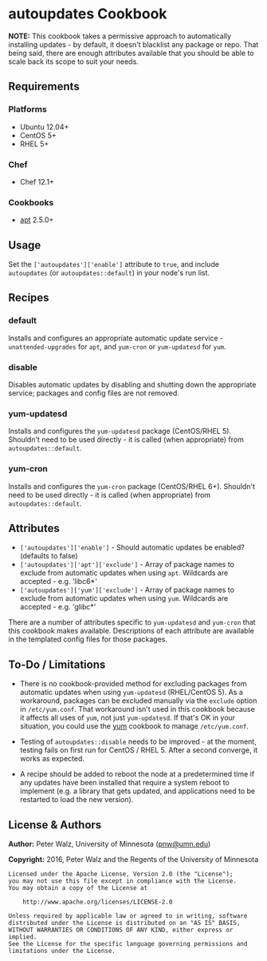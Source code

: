 # autoupdates Cookbook

**NOTE:** This cookbook takes a permissive approach to automatically installing
updates - by default, it doesn't blacklist any package or repo. That being said,
there are enough attributes available that you should be able to scale back its
scope to suit your needs.

## Requirements

### Platforms
- Ubuntu 12.04+
- CentOS 5+
- RHEL 5+

### Chef
- Chef 12.1+

### Cookbooks
- [apt](https://supermarket.chef.io/cookbooks/apt) 2.5.0+

## Usage

Set the `['autoupdates']['enable']` attribute to `true`, and include
`autoupdates` (or `autoupdates::default`) in your node's run list.

## Recipes

### default

Installs and configures an appropriate automatic update service -
`unattended-upgrades` for `apt`, and `yum-cron` or `yum-updatesd` for `yum`.

### disable

Disables automatic updates by disabling and shutting down the appropriate
service; packages and config files are not removed.

### yum-updatesd

Installs and configures the `yum-updatesd` package (CentOS/RHEL 5).
Shouldn't need to be used directly - it is called (when appropriate) from
`autoupdates::default`.

### yum-cron

Installs and configures the `yum-cron` package (CentOS/RHEL 6+).
Shouldn't need to be used directly - it is called (when appropriate) from
`autoupdates::default`.

## Attributes

- `['autoupdates']['enable']` - Should automatic updates be enabled? (defaults
  to false)
- `['autoupdates']['apt']['exclude']` - Array of package names to exclude from
  automatic updates when using `apt`. Wildcards are accepted - e.g. 'libc6\*'
- `['autoupdates']['yum']['exclude']` - Array of package names to exclude from
  automatic updates when using `yum`. Wildcards are accepted - e.g. 'glibc\*'

There are a number of attributes specific to `yum-updatesd` and `yum-cron` that
this cookbook makes available. Descriptions of each attribute are available
in the templated config files for those packages.

## To-Do / Limitations

- There is no cookbook-provided method for excluding packages from automatic
updates when using `yum-updatesd` (RHEL/CentOS 5). As a workaround, packages
can be excluded manually via the `exclude` option in `/etc/yum.conf`. That
workaround isn't used in this cookbook because it affects all uses of `yum`,
not just `yum-updatesd`. If that's OK in your situation, you could use the
[yum](https://supermarket.chef.io/cookbooks/yum) cookbook to manage
`/etc/yum.conf`.

- Testing of `autoupdates::disable` needs to be improved - at the moment,
testing fails on first run for CentOS / RHEL 5. After a second converge,
it works as expected.

- A recipe should be added to reboot the node at a predetermined time if
any updates have been installed that require a system reboot to implement
(e.g. a library that gets updated, and applications need to be restarted
to load the new version).

## License & Authors

**Author:** Peter Walz, University of Minnesota ([pnw@umn.edu](mailto:pnw@umn.edu))

**Copyright:** 2016, Peter Walz and the Regents of the University of Minnesota

```
Licensed under the Apache License, Version 2.0 (the "License");
you may not use this file except in compliance with the License.
You may obtain a copy of the License at

    http://www.apache.org/licenses/LICENSE-2.0

Unless required by applicable law or agreed to in writing, software
distributed under the License is distributed on an "AS IS" BASIS,
WITHOUT WARRANTIES OR CONDITIONS OF ANY KIND, either express or implied.
See the License for the specific language governing permissions and
limitations under the License.
```
